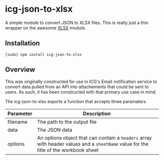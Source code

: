 # icg-json-to-xlsx

A simple module to convert JSON to XLSX files.  This is really just a thin wrapper on the awesome [XLSX](https://github.com/SheetJS/js-xlsx) module.


## Installation

    [sudo] npm install icg-json-to-xlsx

## Overview

This was originally constructed for use in ICG's Email notification service to convert data pulled from an API into attachements that could be sent to users.  As such, it has been constructed with that primary use case in mind.

The icg-json-to-xlsx exports a function that accepts three paramaters

| Parameter   | Description                                                                                                                         |
|-------------|-------------------------------------------------------------------------------------------------------------------------------------|
| filename    | The path to the output file                                                                                                         |
| data        | The JSON data                                                                                                                       |
| options     | An options object that can contain a `headers` array with header values and a `sheetName` value for the title of the workbook sheet |
